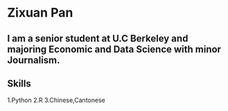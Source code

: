 # Zixuan Pan

## I am a senior student at U.C Berkeley and majoring Economic and Data Science with minor Journalism.



## Skills 
1.Python
2.R
3.Chinese,Cantonese

